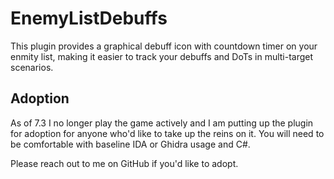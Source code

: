 # EnemyListDebuffs
This plugin provides a graphical debuff icon with countdown timer on your enmity list, making it easier to track your debuffs and DoTs in multi-target scenarios.

## Adoption
As of 7.3 I no longer play the game actively and I am putting up the plugin for adoption for anyone who'd like to take up the reins on it. You will need to be comfortable with baseline IDA or Ghidra usage and C#.

Please reach out to me on GitHub if you'd like to adopt.
